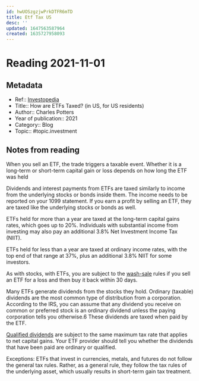 ```yaml
---
id: hwUOSzgzjwPrkDTFR6mTD
title: Etf Tax US
desc: ''
updated: 1647563587964
created: 1635727958093
---
```

# Reading 2021-11-01

## Metadata

- Ref:: [Investopedia](https://www.investopedia.com/articles/exchangetradedfunds/08/etf-taxes-introduction.asp)
- Title:: How are ETFs Taxed? (in US, for US residents)
- Author:: Charles Potters
- Year of publication:: 2021
- Category:: Blog
- Topic:: #topic.investment

## Notes from reading

When you sell an ETF, the trade triggers a taxable event. Whether it is a long-term or short-term capital gain or loss depends on how long the ETF was held

Dividends and interest payments from ETFs are taxed similarly to income from the underlying stocks or bonds inside them. The income needs to be reported on your 1099 statement. If you earn a profit by selling an ETF, they are taxed like the underlying stocks or bonds as well.

ETFs held for more than a year are taxed at the long-term capital gains rates, which goes up to 20%. Individuals with substantial income from investing may also pay an additional 3.8% Net Investment Income Tax (NIIT).

ETFs held for less than a year are taxed at ordinary income rates, with the top end of that range at 37%, plus an additional 3.8% NIIT for some investors.

As with stocks, with ETFs, you are subject to the [wash-sale](https://www.investopedia.com/terms/w/washsale.asp) rules if you sell an ETF for a loss and then buy it back within 30 days.

Many ETFs generate dividends from the stocks they hold. Ordinary (taxable) dividends are the most common type of distribution from a corporation. According to the IRS, you can assume that any dividend you receive on common or preferred stock is an ordinary dividend unless the paying corporation tells you otherwise.6 These dividends are taxed when paid by the ETF.

[Qualified dividends](https://www.investopedia.com/terms/q/qualifieddividend.asp) are subject to the same maximum tax rate that applies to net capital gains. Your ETF provider should tell you whether the dividends that have been paid are ordinary or qualified.

Exceptions: ETFs that invest in currencies, metals, and futures do not follow the general tax rules. Rather, as a general rule, they follow the tax rules of the underlying asset, which usually results in short-term gain tax treatment.
